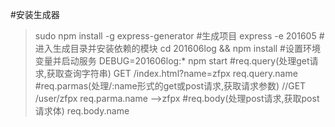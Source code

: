 #安装生成器
>sudo npm install -g express-generator
#生成项目
>express -e 201605
#进入生成目录并安装依赖的模块
>cd 201606log && npm install
#设置环境变量并启动服务
>DEBUG=201606log:* npm start
#req.query(处理get请求,获取查询字符串)
>GET /index.html?name=zfpx
>req.query.name
#req.parmas(处理/:name形式的get或post请求,获取请求参数)
>//GET /user/zfpx
>req.parma.name  -->zfpx
#req.body(处理post请求,获取post请求体)
>req.body.name
